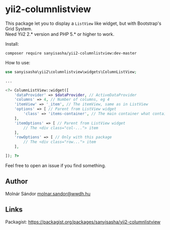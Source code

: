 # yii2-columnlistview
This package let you to display a `ListView` like widget, but with Bootstrap's Grid System.  
Need Yii2 2.* version and PHP 5.* or higher to work.  

Install:
```
composer require sanyisasha/yii2-columnlistview:dev-master
```

How to use:   
``` php
use sanyisasha\yii2\columnlistview\widgets\ColumnListView;

...

<?= ColumnListView::widget([
    'dataProvider' => $dataProvider, // ActiveDataProvider
    'columns' => 4, // Number of columns, eg 4
    'itemView' => '_item', // The itemView, same as in ListView
    'options' => [ // Parent from ListView widget
        'class' => 'items-container', // The main container what contains the whole *layout* (eg. pagination)
    ],
    'itemOptions' => [ // Parent from ListView widget
        // The <div class="col-..."> item
    ],
    'rowOptions' => [ // Only with this package
        // The <div class="row..."> item
    ],

]); ?>
```

Feel free to open an issue if you find something.  
## Author
Molnár Sándor <molnar.sandor@wwdh.hu>

## Links
Packagist: https://packagist.org/packages/sanyisasha/yii2-columnlistview
